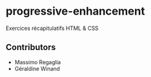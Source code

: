 # progressive-enhancement
Exercices récapitulatifs HTML &amp; CSS
## Contributors
- Massimo Regaglia
- Géraldine Winand
